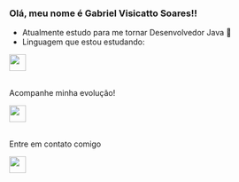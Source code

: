 ### Olá, meu nome é Gabriel Visicatto Soares!!

- Atualmente estudo para me tornar Desenvolvedor Java 💪
- Linguagem que estou estudando:

<div style="display: inline_block">
  <img height="30" src="https://cdn.jsdelivr.net/gh/devicons/devicon/icons/java/java-original.svg" />
           
          
</div><br/>


Acompanhe minha evolução!

<a href="https://www.linkedin.com/in/gabriel-visicatto-soares-53867320a/" target="_blank">
<img height="30" src="https://cdn.jsdelivr.net/gh/devicons/devicon/icons/linkedin/linkedin-original.svg"/>
</a><br /><br />

Entre em contato comigo 


<a href="mailto:soaresgabriel68@gmail.com" target="_blank">
  <img height="30" src="https://img.shields.io/badge/Gmail-D14836?style=for-the-badge&logo=gmail&logoColor=white"/>
</a>
